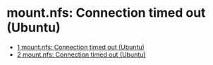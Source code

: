 mount.nfs: Connection timed out (Ubuntu)
=====

* [1 mount.nfs: Connection timed out (Ubuntu)](https://github.com/propeoplemd/cibox/issues/300)
* [2 mount.nfs: Connection timed out (Ubuntu)](https://github.com/propeoplemd/cibox/issues/302)